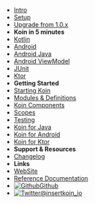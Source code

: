 - [Intro](introduction)
- [Setup](setup/index)
- [Upgrade from 1.0.x](setup/upgrade)
- **Koin in 5 minutes**
- [Kotlin](quickstart/kotlin)
- [Android](quickstart/android)
- [Android Java](quickstart/android-java)
- [Android ViewModel](quickstart/android-viewmodel)
- [JUnit](quickstart/junit-test)
- [Ktor](quickstart/ktor)
- **Getting Started**
- [Starting Koin](getting-started/starting-koin)
- [Modules & Definitions](getting-started/modules-definitions)
- [Koin Components](getting-started/koin-components)
- [Scopes](getting-started/scopes)
- [Testing](getting-started/testing)
- [Koin for Java](getting-started/koin-for-java)
- [Koin for Android](getting-started/koin-for-android)
- [Koin for Ktor](getting-started/koin-for-ktor)
- **Support & Resources**
- [Changelog](_changelog)
- **Links**
- [WebSite](https://insert-koin.io/)
- [Reference Documentation](https://doc.insert-koin.io/)
- [![Github](https://icongram.jgog.in/simple/github.svg?color=808080&size=16)Github](https://github.com/InsertKoinIO/koin)
- [![Twitter](https://icongram.jgog.in/simple/twitter.svg?colored&size=16)@insertkoin_io](http://twitter.com/insertkoin_io)
